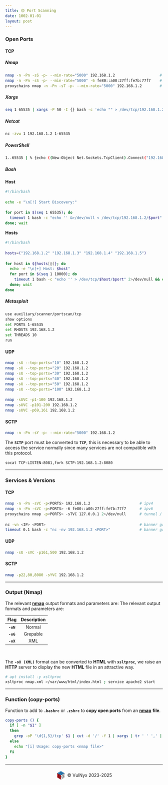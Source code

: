 ```yaml
---
title: 🟡 Port Scanning
date: 1002-01-01
layout: post
---
```


### Open Ports

#### TCP

##### Nmap

```bash
nmap -n -Pn -sS -p- --min-rate="5000" 192.168.1.2                    # ipv4
nmap -n -Pn -sS -p- --min-rate="5000" -6 fe80::a00:27ff:fe7b:77f7    # ipv6
proxychains nmap -n -Pn -sT -p- --min-rate="5000" 192.168.1.2        # tunnel / proxy (proxychains)
```

##### Xargs

```bash
seq 1 65535 | xargs -P 50 -I {} bash -c 'echo "" > /dev/tcp/192.168.1.2/{} &>/dev/null && echo -e "[+] Port: {} OPEN"' 2>/dev/null
```

##### Netcat

```bash
nc -zvw 1 192.168.1.2 1-65535
```

##### PowerShell

```bash
1..65535 | % {echo ((New-Object Net.Sockets.TcpClient).Connect("192.168.1.2", $_)) "TCP port $_ is open"} 2>$null
```

##### Bash

**Host**

```bash
#!/bin/bash

echo -e "\n[!] Start Discovery:"

for port in $(seq 1 65535); do
  timeout 1 bash -c "echo '' &>/dev/null < /dev/tcp/192.168.1.2/$port" 2>/dev/null && echo -e "\t[+] $port" &
done; wait
```

**Hosts**

```bash
#!/bin/bash

hosts=("192.168.1.2" "192.168.1.3" "192.168.1.4" "192.168.1.5")

for host in ${hosts[@]}; do
  echo -e "\n[+] Host: $host"
  for port in $(seq 1 10000); do
    timeout 1 bash -c "echo '' > /dev/tcp/$host/$port" 2>/dev/null && echo "[*] Ports: $port - Active" &
  done; wait
done
```

##### Metasploit

```bash
use auxiliary/scanner/portscan/tcp
show options
set PORTS 1-65535
set RHOSTS 192.168.1.2
set THREADS 10
run
```

#### UDP

```bash
nmap -sU --top-ports="10" 192.168.1.2
nmap -sU --top-ports="20" 192.168.1.2
nmap -sU --top-ports="30" 192.168.1.2
nmap -sU --top-ports="40" 192.168.1.2
nmap -sU --top-ports="50" 192.168.1.2
nmap -sU --top-ports="100" 192.168.1.2

nmap -sUVC -p1-100 192.168.1.2
nmap -sUVC -p101-200 192.168.1.2
nmap -sUVC -p69,161 192.168.1.2
```

#### SCTP

```bash
nmap -n -Pn -sY -p- --min-rate="5000" 192.168.1.2
```
The **`SCTP`** port must be converted to **`TCP`**, this is necessary to be able to access the service normally since many services are not compatible with this protocol.

```bash
socat TCP-LISTEN:8081,fork SCTP:192.168.1.2:8080
```

---

### Services & Versions

#### TCP

```bash
nmap -n -Pn -sVC -p<PORTS> 192.168.1.2                      # ipv4
nmap -n -Pn -sVC -p<PORTS> -6 fe80::a00:27ff:fe7b:77f7      # ipv6
proxychains nmap -p<PORTS> -sTVC 127.0.0.1 2>/dev/null      # tunnel / proxy (proxychains)

nc -vn <IP> <PORT>                                          # banner grabbing
timeout 0.1 bash -c "nc -nv 192.168.1.2 <PORT>"             # banner grabbing
```

#### UDP

```bash
nmap -sU -sVC -p161,500 192.168.1.2
```

#### SCTP

```bash
nmap -p22,80,8080 -sYVC 192.168.1.2
```

---

### Output (Nmap)

The relevant [**nmap**](https://nmap.org) output formats and parameters are:
The relevant output formats and parameters are:  

<div class="table-wrapper" markdown="block">

|Flag|Description|
|:-:|:-:|
|**`-oN`**|Normal|
|**`-oG`**|Grepable|
|**`-oX`**|XML|

</div>

<br>

The **`-oX (XML)`** format can be converted to **HTML** with **`xsltproc`**, we raise an **HTTP** server to display the new **HTML** file in an attractive way.

```bash
# apt install -y xsltproc
xsltproc nmap.xml >/var/www/html/index.html ; service apache2 start
```

---

### Function (copy-ports)

Function to add to **`.bashrc`** or **`.zshrc`** to **copy open ports** from an [**nmap**](https://nmap.org) **file**.

```bash
copy-ports () {
  if [ -n "$1" ]
  then
    grep -oP '\d{1,5}/tcp' $1 | cut -d '/' -f 1 | xargs | tr ' ' ',' | tr -d '\n' | xclip -sel clip
  else
    echo "[i] Usage: copy-ports <nmap file>"
  fi
}
```

---

<div style="display: flex; justify-content: center; align-items: center; width: 100%; margin-top: 20px;">
  <img src="/assets/gitbook/images/favicon.png" style="width: 30px; height: auto; margin-right: 6px;">
  <span>© VulNyx 2023-2025</span>
</div>
